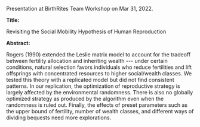 Presentation at BirthRites Team Workshop on Mar 31, 2022.

**Title:**

Revisiting the Social Mobility Hypothesis of Human Reproduction

**Abstract:**

Rogers (1990) extended the Leslie matrix model to account for the tradeoff between fertility allocation and inheriting wealth --- under certain conditions, natural selection favors individuals who reduce fertilities and lift offsprings with concentrated resources to higher social/wealth classes. We tested this theory with a replicated model but did not find consistent patterns. In our replication, the optimization of reproductive strategy is largely affected by the environmental randomness. There is also no globally optimized strategy as produced by the algorithm even when the randomness is ruled out. Finally, the effects of preset parameters such as the upper bound of fertility, number of wealth classes, and different ways of dividing bequests need more explorations.
